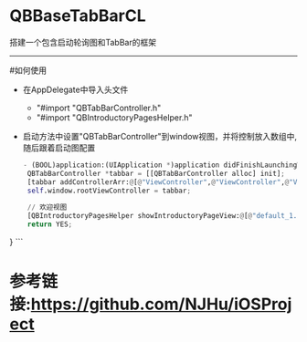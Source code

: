 # QBBaseTabBarCL
搭建一个包含启动轮询图和TabBar的框架

----
#如何使用
+  在AppDelegate中导入头文件 
   - "#import "QBTabBarController.h"
   - "#import "QBIntroductoryPagesHelper.h"
   
+ 启动方法中设置"QBTabBarController"到window视图，并将控制放入数组中,随后跟着启动图配置
   ```python
  - (BOOL)application:(UIApplication *)application didFinishLaunchingWithOptions:(NSDictionary *)launchOptions {
    QBTabBarController *tabbar = [[QBTabBarController alloc] init];
    [tabbar addControllerArr:@[@"ViewController",@"ViewController",@"ViewController"]];
    self.window.rootViewController = tabbar;
    
    // 欢迎视图
    [QBIntroductoryPagesHelper showIntroductoryPageView:@[@"default_1.png", @"default_2.png", @"default_3.png"]];
    return YES;
}
    ```
   # 参考链接:https://github.com/NJHu/iOSProject

    


   
